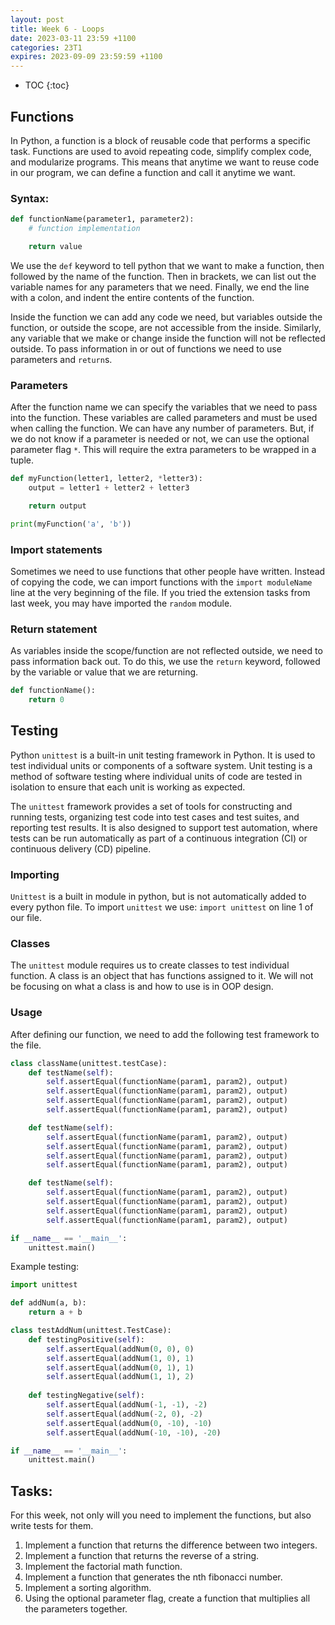 ```yaml
---
layout: post
title: Week 6 - Loops
date: 2023-03-11 23:59 +1100
categories: 23T1
expires: 2023-09-09 23:59:59 +1100
---
```


* TOC
{:toc}

## Functions

In Python, a function is a block of reusable code that performs a specific task. Functions are used to avoid repeating code, simplify complex code, and modularize programs. This means that anytime we want to reuse code in our program, we can define a function and call it anytime we want.

### Syntax:
```python
def functionName(parameter1, parameter2):
    # function implementation

    return value
```

We use the `def` keyword to tell python that we want to make a function, then followed by the name of the function. Then in brackets, we can list out the variable names for any parameters that we need. Finally, we end the line with a colon, and indent the entire contents of the function.

Inside the function we can add any code we need, but variables outside the function, or outside the scope, are not accessible from the inside. Similarly, any variable that we make or change inside the function will not be reflected outside. To pass information in or out of functions we need to use parameters and `return`s.


### Parameters
After the function name we can specify the variables that we need to pass into the function. These variables are called parameters and must be used when calling the function. We can have any number of parameters. But, if we do not know if a parameter is needed or not, we can use the optional parameter flag `*`. This will require the extra parameters to be wrapped in a tuple.

```python
def myFunction(letter1, letter2, *letter3):
    output = letter1 + letter2 + letter3

    return output

print(myFunction('a', 'b'))
```

### Import statements
Sometimes we need to use functions that other people have written. Instead of copying the code, we can import functions with the `import moduleName` line at the very beginning of the file. If you tried the extension tasks from last week, you may have imported  the `random` module. 

### Return statement
As variables inside the scope/function are not reflected outside, we need to pass information back out. To do this, we use the `return` keyword, followed by the variable or value that we are returning.

```python
def functionName():
    return 0
```

## Testing
Python `unittest` is a built-in unit testing framework in Python. It is used to test individual units or components of a software system. Unit testing is a method of software testing where individual units of code are tested in isolation to ensure that each unit is working as expected.

The `unittest` framework provides a set of tools for constructing and running tests, organizing test code into test cases and test suites, and reporting test results. It is also designed to support test automation, where tests can be run automatically as part of a continuous integration (CI) or continuous delivery (CD) pipeline.

### Importing
`Unittest` is a built in module in python, but is not automatically added to every python file. To import `unittest` we use: `import unittest` on line 1 of our file.

### Classes
The `unittest` module requires us to create classes to test individual function. A class is an object that has functions assigned to it. We will not be focusing on what a class is and how to use is in OOP design.

### Usage

After defining our function, we need to add the following test framework to the file.

```python
class className(unittest.testCase):
    def testName(self):
        self.assertEqual(functionName(param1, param2), output)
        self.assertEqual(functionName(param1, param2), output)
        self.assertEqual(functionName(param1, param2), output)
        self.assertEqual(functionName(param1, param2), output)

    def testName(self):
        self.assertEqual(functionName(param1, param2), output)
        self.assertEqual(functionName(param1, param2), output)
        self.assertEqual(functionName(param1, param2), output)
        self.assertEqual(functionName(param1, param2), output)

    def testName(self):
        self.assertEqual(functionName(param1, param2), output)
        self.assertEqual(functionName(param1, param2), output)
        self.assertEqual(functionName(param1, param2), output)
        self.assertEqual(functionName(param1, param2), output)

if __name__ == '__main__':
    unittest.main()
```

Example testing:

```python
import unittest

def addNum(a, b):
    return a + b

class testAddNum(unittest.TestCase):
    def testingPositive(self):
        self.assertEqual(addNum(0, 0), 0)
        self.assertEqual(addNum(1, 0), 1)
        self.assertEqual(addNum(0, 1), 1)
        self.assertEqual(addNum(1, 1), 2)
        
    def testingNegative(self):
        self.assertEqual(addNum(-1, -1), -2)
        self.assertEqual(addNum(-2, 0), -2)
        self.assertEqual(addNum(0, -10), -10)
        self.assertEqual(addNum(-10, -10), -20)

if __name__ == '__main__':
    unittest.main()
```

## Tasks:
For this week, not only will you need to implement the functions, but also write tests for them.
1. Implement a function that returns the difference between two integers.
2. Implement a function that returns the reverse of a string.
3. Implement the factorial math function.
4. Implement a function that generates the nth fibonacci number.
5. Implement a sorting algorithm.
6. Using the optional parameter flag, create a function that multiplies all the parameters together.
